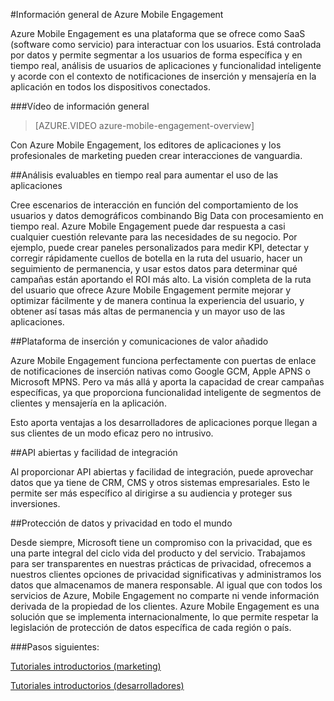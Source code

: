 <properties 
	pageTitle="Información general de Mobile Engagement" 
	description="Información general de Azure Mobile Engagement"
	services="mobile-engagement" 
	documentationCenter="mobile" 
	authors="piyushjo" 
	manager="dwrede" 
	editor="" />

<tags 
	ms.service="mobile-engagement" 
	ms.workload="mobile" 
	ms.tgt_pltfrm="mobile-multiple" 
	ms.devlang="na" 
	ms.topic="article" 
	ms.date="05/04/2015" 
	ms.author="piyushjo" />

#Información general de Azure Mobile Engagement

Azure Mobile Engagement es una plataforma que se ofrece como SaaS (software como servicio) para interactuar con los usuarios. Está controlada por datos y permite segmentar a los usuarios de forma específica y en tiempo real, análisis de usuarios de aplicaciones y funcionalidad inteligente y acorde con el contexto de notificaciones de inserción y mensajería en la aplicación en todos los dispositivos conectados.

###Vídeo de información general
> [AZURE.VIDEO azure-mobile-engagement-overview]

Con Azure Mobile Engagement, los editores de aplicaciones y los profesionales de marketing pueden crear interacciones de vanguardia.

##Análisis evaluables en tiempo real para aumentar el uso de las aplicaciones

Cree escenarios de interacción en función del comportamiento de los usuarios y datos demográficos combinando Big Data con procesamiento en tiempo real. Azure Mobile Engagement puede dar respuesta a casi cualquier cuestión relevante para las necesidades de su negocio. Por ejemplo, puede crear paneles personalizados para medir KPI, detectar y corregir rápidamente cuellos de botella en la ruta del usuario, hacer un seguimiento de permanencia, y usar estos datos para determinar qué campañas están aportando el ROI más alto. La visión completa de la ruta del usuario que ofrece Azure Mobile Engagement permite mejorar y optimizar fácilmente y de manera continua la experiencia del usuario, y obtener así tasas más altas de permanencia y un mayor uso de las aplicaciones.

##Plataforma de inserción y comunicaciones de valor añadido

Azure Mobile Engagement funciona perfectamente con puertas de enlace de notificaciones de inserción nativas como Google GCM, Apple APNS o Microsoft MPNS. Pero va más allá y aporta la capacidad de crear campañas específicas, ya que proporciona funcionalidad inteligente de segmentos de clientes y mensajería en la aplicación.

Esto aporta ventajas a los desarrolladores de aplicaciones porque llegan a sus clientes de un modo eficaz pero no intrusivo.

##API abiertas y facilidad de integración

Al proporcionar API abiertas y facilidad de integración, puede aprovechar datos que ya tiene de CRM, CMS y otros sistemas empresariales. Esto le permite ser más específico al dirigirse a su audiencia y proteger sus inversiones.

##Protección de datos y privacidad en todo el mundo

Desde siempre, Microsoft tiene un compromiso con la privacidad, que es una parte integral del ciclo vida del producto y del servicio. Trabajamos para ser transparentes en nuestras prácticas de privacidad, ofrecemos a nuestros clientes opciones de privacidad significativas y administramos los datos que almacenamos de manera responsable. Al igual que con todos los servicios de Azure, Mobile Engagement no comparte ni vende información derivada de la propiedad de los clientes. Azure Mobile Engagement es una solución que se implementa internacionalmente, lo que permite respetar la legislación de protección de datos específica de cada región o país.

###Pasos siguientes:

[Tutoriales introductorios (marketing)](mobile-engagement-define-your-mobile-engagement-strategy.md)

[Tutoriales introductorios (desarrolladores)](/documentation/services/mobile-engagement/)
 

<!---HONumber=July15_HO4-->